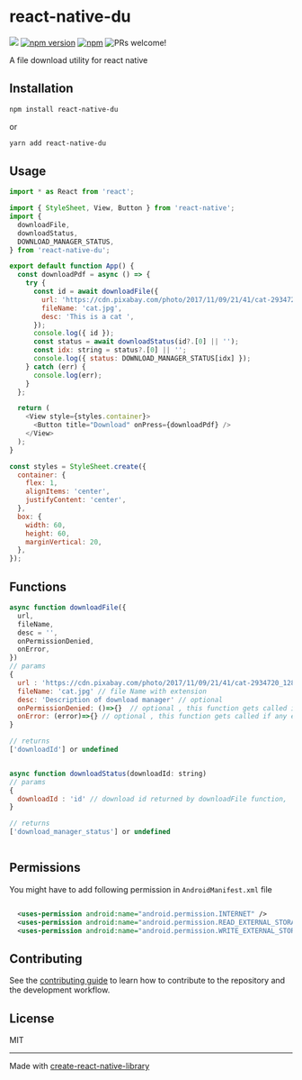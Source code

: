 # react-native-du
![](https://badgen.net/bundlephobia/min/react-native-du)
[![npm version](https://img.shields.io/npm/v/react-native-du.svg)](https://www.npmjs.com/package/react-native-du)
[![npm](https://img.shields.io/npm/dt/react-native-du)](https://www.npmjs.com/package/react-native-du)
<img src="https://img.shields.io/badge/PRs-welcome-brightgreen.svg" alt="PRs welcome!" />

A file download utility for react native

## Installation

```sh
npm install react-native-du
```

or

```sh
yarn add react-native-du
```

## Usage

```js
import * as React from 'react';

import { StyleSheet, View, Button } from 'react-native';
import {
  downloadFile,
  downloadStatus,
  DOWNLOAD_MANAGER_STATUS,
} from 'react-native-du';

export default function App() {
  const downloadPdf = async () => {
    try {
      const id = await downloadFile({
        url: 'https://cdn.pixabay.com/photo/2017/11/09/21/41/cat-2934720_1280.jpg',
        fileName: 'cat.jpg',
        desc: 'This is a cat ',
      });
      console.log({ id });
      const status = await downloadStatus(id?.[0] || '');
      const idx: string = status?.[0] || '';
      console.log({ status: DOWNLOAD_MANAGER_STATUS[idx] });
    } catch (err) {
      console.log(err);
    }
  };

  return (
    <View style={styles.container}>
      <Button title="Download" onPress={downloadPdf} />
    </View>
  );
}

const styles = StyleSheet.create({
  container: {
    flex: 1,
    alignItems: 'center',
    justifyContent: 'center',
  },
  box: {
    width: 60,
    height: 60,
    marginVertical: 20,
  },
});
```

## Functions

```js
async function downloadFile({
  url,
  fileName,
  desc = '',
  onPermissionDenied,
  onError,
})
// params
{
  url : 'https://cdn.pixabay.com/photo/2017/11/09/21/41/cat-2934720_1280.jpg' // request url,
  fileName: 'cat.jpg' // file Name with extension
  desc: 'Description of download manager' // optional
  onPermissionDenied: ()=>{}  // optional , this function gets called if storgae permission is denied
  onError: (error)=>{} // optional , this function gets called if any exception is thrown
}

// returns
['downloadId'] or undefined


async function downloadStatus(downloadId: string)
// params
{
  downloadId : 'id' // download id returned by downloadFile function,
}

// returns
['download_manager_status'] or undefined



```

## Permissions

You might have to add following permission in `AndroidManifest.xml` file

```xml

  <uses-permission android:name="android.permission.INTERNET" />
  <uses-permission android:name="android.permission.READ_EXTERNAL_STORAGE" />
  <uses-permission android:name="android.permission.WRITE_EXTERNAL_STORAGE" />

```

## Contributing

See the [contributing guide](CONTRIBUTING.md) to learn how to contribute to the repository and the development workflow.

## License

MIT

---

Made with [create-react-native-library](https://github.com/callstack/react-native-builder-bob)
